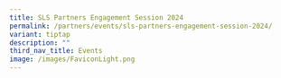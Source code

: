 ```yaml
---
title: SLS Partners Engagement Session 2024
permalink: /partners/events/sls-partners-engagement-session-2024/
variant: tiptap
description: ""
third_nav_title: Events
image: /images/FaviconLight.png
---
```

